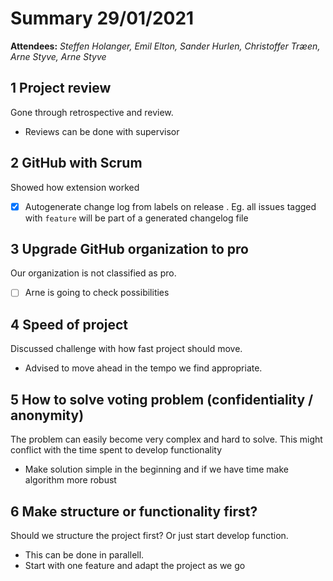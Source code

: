 # Summary 29/01/2021

**Attendees:** *Steffen Holanger, Emil Elton, Sander Hurlen, Christoffer Træen, Arne Styve, Arne Styve*

## 1 Project review

Gone through retrospective and review. 

- Reviews can be done with supervisor

## 2 GitHub with Scrum

Showed how extension worked

- [x] Autogenerate change log from labels on release . Eg. all issues tagged with `feature` will be part of a generated changelog file

## 3 Upgrade GitHub organization to pro

Our organization is not classified as pro. 

- [ ] Arne is going to check possibilities

## 4 Speed of project

Discussed challenge with how fast project should move.

- Advised to move ahead in the tempo we find appropriate. 

## 5 How to solve voting problem (confidentiality / anonymity)

The problem can easily become very complex and hard to solve. This might conflict with the time spent to develop functionality

- Make solution simple in the beginning and if we have time make algorithm more robust

## 6 Make structure or functionality first?

Should we structure the project first? Or just start develop function.

- This can be done in parallell.
- Start with one feature and adapt the project as we go